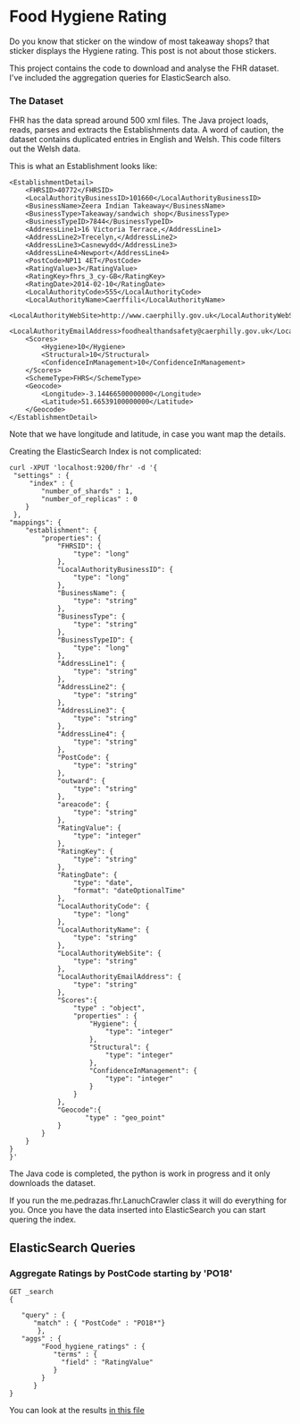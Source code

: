 # Food Hygiene Rating


Do you know that sticker on the window of most takeaway shops? that sticker displays the Hygiene rating. This post is not about those stickers.

This project contains the code to download and analyse the FHR dataset. I've included the aggregation queries for ElasticSearch also.

### The Dataset

FHR has the data spread around 500 xml files. The Java project loads, reads, parses and extracts the Establishments data. A word of caution, the dataset contains duplicated entries in English and Welsh. This code filters out the Welsh data.

This is what an Establishment looks like:

    <EstablishmentDetail>
        <FHRSID>40772</FHRSID>
        <LocalAuthorityBusinessID>101660</LocalAuthorityBusinessID>
        <BusinessName>Zeera Indian Takeaway</BusinessName>
        <BusinessType>Takeaway/sandwich shop</BusinessType>
        <BusinessTypeID>7844</BusinessTypeID>
        <AddressLine1>16 Victoria Terrace,</AddressLine1>
        <AddressLine2>Trecelyn,</AddressLine2>
        <AddressLine3>Casnewydd</AddressLine3>
        <AddressLine4>Newport</AddressLine4>
        <PostCode>NP11 4ET</PostCode>
        <RatingValue>3</RatingValue>
        <RatingKey>fhrs_3_cy-GB</RatingKey>
        <RatingDate>2014-02-10</RatingDate>
        <LocalAuthorityCode>555</LocalAuthorityCode>
        <LocalAuthorityName>Caerffili</LocalAuthorityName>
        <LocalAuthorityWebSite>http://www.caerphilly.gov.uk</LocalAuthorityWebSite>
        <LocalAuthorityEmailAddress>foodhealthandsafety@caerphilly.gov.uk</LocalAuthorityEmailAddress>
        <Scores>
            <Hygiene>10</Hygiene>
            <Structural>10</Structural>
            <ConfidenceInManagement>10</ConfidenceInManagement>
        </Scores>
        <SchemeType>FHRS</SchemeType>
        <Geocode>
            <Longitude>-3.14466500000000</Longitude>
            <Latitude>51.66539100000000</Latitude>
        </Geocode>
    </EstablishmentDetail>

Note that we have longitude and latitude, in case you want map the details.

Creating the ElasticSearch Index is not complicated:

    curl -XPUT 'localhost:9200/fhr' -d '{
     "settings" : {
         "index" : {
            "number_of_shards" : 1,
            "number_of_replicas" : 0
        }
     },
    "mappings": {
        "establishment": {
            "properties": {
                "FHRSID": {
                    "type": "long"
                },
                "LocalAuthorityBusinessID": {
                    "type": "long"
                },
                "BusinessName": {
                    "type": "string"
                },
                "BusinessType": {
                    "type": "string"
                },
                "BusinessTypeID": {
                    "type": "long"
                },
                "AddressLine1": {
                    "type": "string"
                },
                "AddressLine2": {
                    "type": "string"
                },
                "AddressLine3": {
                    "type": "string"
                },
                "AddressLine4": {
                    "type": "string"
                },
                "PostCode": {
                    "type": "string"
                },
                "outward": {
                    "type": "string"
                },
                "areacode": {
                    "type": "string"
                },
                "RatingValue": {
                    "type": "integer"
                },
                "RatingKey": {
                    "type": "string"
                },
                "RatingDate": {
                    "type": "date",
                    "format": "dateOptionalTime"
                },
                "LocalAuthorityCode": {
                    "type": "long"
                },
                "LocalAuthorityName": {
                    "type": "string"
                },
                "LocalAuthorityWebSite": {
                    "type": "string"
                },
                "LocalAuthorityEmailAddress": {
                    "type": "string"
                },
                "Scores":{
                    "type" : "object",
                    "properties" : {
                        "Hygiene": {
                            "type": "integer"
                        },
                        "Structural": {
                            "type": "integer"
                        },
                        "ConfidenceInManagement": {
                            "type": "integer"
                        }
                    }
                },
                "Geocode":{
                       "type" : "geo_point"
                }
            }
        }
    }
    }'


The Java code is completed, the python is work in progress and it only downloads the dataset.

If you run the me.pedrazas.fhr.LanuchCrawler class it will do everything for you. Once you have the data inserted into ElasticSearch you can start quering the index.

## ElasticSearch Queries

### Aggregate Ratings by PostCode starting by 'PO18'

    GET _search
    {

       "query" : {
          "match" : { "PostCode" : "PO18*"}
           },
       "aggs" : {
            "Food_hygiene_ratings" : {
               "terms" : {
                 "field" : "RatingValue"
               }
            }
          }
    }

You can look at the results [in this file](results/result-query01.json)

